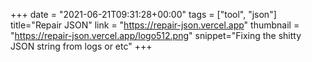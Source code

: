 +++
date = "2021-06-21T09:31:28+00:00"
tags = ["tool", "json"]
title="Repair JSON"
link = "https://repair-json.vercel.app"
thumbnail = "https://repair-json.vercel.app/logo512.png"
snippet="Fixing the shitty JSON string from logs or etc"
+++
